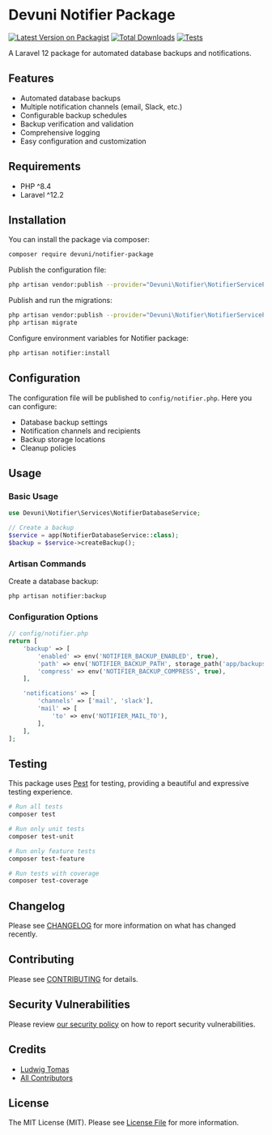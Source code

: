 # Devuni Notifier Package

[![Latest Version on Packagist](https://img.shields.io/packagist/v/devuni/notifier-package.svg?style=flat-square)](https://packagist.org/packages/devuni/notifier-package)
[![Total Downloads](https://img.shields.io/packagist/dt/devuni/notifier-package.svg?style=flat-square)](https://packagist.org/packages/devuni/notifier-package)
[![Tests](https://github.com/devuni-cz/notifier-package/actions/workflows/tests.yml/badge.svg)](https://github.com/devuni-cz/notifier-package/actions/workflows/tests.yml)

A Laravel 12 package for automated database backups and notifications.

## Features

-   Automated database backups
-   Multiple notification channels (email, Slack, etc.)
-   Configurable backup schedules
-   Backup verification and validation
-   Comprehensive logging
-   Easy configuration and customization

## Requirements

-   PHP ^8.4
-   Laravel ^12.2

## Installation

You can install the package via composer:

```bash
composer require devuni/notifier-package
```

Publish the configuration file:

```bash
php artisan vendor:publish --provider="Devuni\Notifier\NotifierServiceProvider" --tag="config"
```

Publish and run the migrations:

```bash
php artisan vendor:publish --provider="Devuni\Notifier\NotifierServiceProvider" --tag="migrations"
php artisan migrate
```

Configure environment variables for Notifier package:

```bash
php artisan notifier:install
```
## Configuration

The configuration file will be published to `config/notifier.php`. Here you can configure:

-   Database backup settings
-   Notification channels and recipients
-   Backup storage locations
-   Cleanup policies

## Usage

### Basic Usage

```php
use Devuni\Notifier\Services\NotifierDatabaseService;

// Create a backup
$service = app(NotifierDatabaseService::class);
$backup = $service->createBackup();
```

### Artisan Commands

Create a database backup:

```bash
php artisan notifier:backup
```

### Configuration Options

```php
// config/notifier.php
return [
    'backup' => [
        'enabled' => env('NOTIFIER_BACKUP_ENABLED', true),
        'path' => env('NOTIFIER_BACKUP_PATH', storage_path('app/backups')),
        'compress' => env('NOTIFIER_BACKUP_COMPRESS', true),
    ],

    'notifications' => [
        'channels' => ['mail', 'slack'],
        'mail' => [
            'to' => env('NOTIFIER_MAIL_TO'),
        ],
    ],
];
```

## Testing

This package uses [Pest](https://pestphp.com) for testing, providing a beautiful and expressive testing experience.


```bash
# Run all tests
composer test

# Run only unit tests
composer test-unit

# Run only feature tests
composer test-feature

# Run tests with coverage
composer test-coverage
```

## Changelog

Please see [CHANGELOG](CHANGELOG.md) for more information on what has changed recently.

## Contributing

Please see [CONTRIBUTING](CONTRIBUTING.md) for details.

## Security Vulnerabilities

Please review [our security policy](../../security/policy) on how to report security vulnerabilities.

## Credits

-   [Ludwig Tomas](https://github.com/ludwigtomas)
-   [All Contributors](../../contributors)

## License

The MIT License (MIT). Please see [License File](LICENSE.md) for more information.
